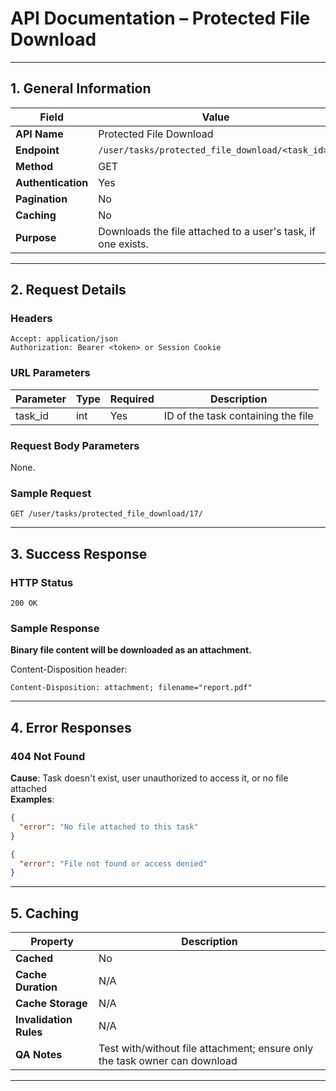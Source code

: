 # API Documentation – Protected File Download

---

## 1. General Information

| Field              | Value                                                                 |
|--------------------|-----------------------------------------------------------------------|
| **API Name**       | Protected File Download                                               |
| **Endpoint**       | `/user/tasks/protected_file_download/<task_id>/`                     |
| **Method**         | GET                                                                   |
| **Authentication** | Yes                                                                   |
| **Pagination**     | No                                                                    |
| **Caching**        | No                                                                    |
| **Purpose**        | Downloads the file attached to a user's task, if one exists.          |

---

## 2. Request Details

### Headers

```http
Accept: application/json
Authorization: Bearer <token> or Session Cookie
```

### URL Parameters

| Parameter | Type | Required | Description                              |
|-----------|------|----------|------------------------------------------|
| task_id   | int  | Yes      | ID of the task containing the file       |

### Request Body Parameters

None.

### Sample Request

```http
GET /user/tasks/protected_file_download/17/
```

---

## 3. Success Response

### HTTP Status

`200 OK`

### Sample Response

**Binary file content will be downloaded as an attachment.**

Content-Disposition header:
```http
Content-Disposition: attachment; filename="report.pdf"
```

---

## 4. Error Responses

### 404 Not Found

**Cause**: Task doesn't exist, user unauthorized to access it, or no file attached  
**Examples**:

```json
{
  "error": "No file attached to this task"
}
```

```json
{
  "error": "File not found or access denied"
}
```

---

## 5. Caching

| Property               | Description                                                                 |
|------------------------|-----------------------------------------------------------------------------|
| **Cached**             | No                                                                          |
| **Cache Duration**     | N/A                                                                         |
| **Cache Storage**      | N/A                                                                         |
| **Invalidation Rules** | N/A                                                                         |
| **QA Notes**           | Test with/without file attachment; ensure only the task owner can download  |

---
